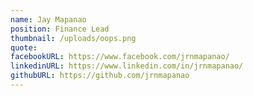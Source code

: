 ```yaml
---
name: Jay Mapanao
position: Finance Lead
thumbnail: /uploads/oops.png
quote:
facebookURL: https://www.facebook.com/jrnmapanao/
linkedinURL: https://www.linkedin.com/in/jrnmapanao/
githubURL: https://github.com/jrnmapanao	
---
```

